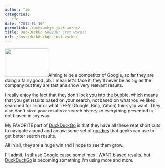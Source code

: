 ```yaml
---
author: Tim
categories:
- Life
date: '2012-01-10'
permalink: /duckduckgo-just-works/
title: DuckDuckGo &#8230; just works!
url: /post/duckduckgo-just-works/
---
```


<img class=" wp-image-250 alignright" title="nduck.v104.normal" src="http://timw.co/wp-content/uploads/2012/01/nduck.v104.normal.png" alt="" width="140" height="92" />Aiming to be a competitor of Google, so far they are doing a fairly good job. I mean let's face it, they'll never be as big as the company but they are fast and show very relevant results.

I really enjoy the fact that they don't lock you into the [bubble][1], which means that you get results based on your search, not based on what you've liked, searched for prior or what THEY (Google, Bing, Yahoo) think you want. They also don't store your results or search history so everything presented is not biased in any way.

My FAVORITE part of [DuckDuckGo][2] is that they have all these neat short cuts to navigate around and an awesome set of [goodies][3] that geeks can use to get better search results.

All in all, they are a huge win and I hope to see them grow.

I'll admit, I still use Google cause sometimes I WANT biased results, but [DuckDuckGo][2] is becoming something I'm using more and more.

 [1]: http://dontbubble.us/
 [2]: http://duckduckgo.com/
 [3]: http://duckduckgo.com/goodies.html
 